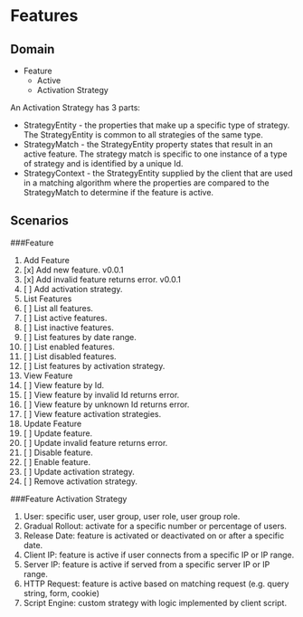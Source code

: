 Features
========

Domain
------

* Feature
  - Active
  - Activation Strategy

An Activation Strategy has 3 parts:

* StrategyEntity - the properties that make up a specific type of strategy. The 
StrategyEntity is common to all strategies of the same type.
* StrategyMatch - the StrategyEntity property states that result in an active 
feature. The strategy match is specific to one instance of a type of strategy 
and is identified by a unique Id.
* StrategyContext - the StrategyEntity supplied by the client that are used in a 
matching algorithm where the properties are compared to the StrategyMatch to
determine if the feature is active.

Scenarios
---------

###Feature
1. Add Feature
  1. [x] Add new feature. v0.0.1
  1. [x] Add invalid feature returns error. v0.0.1
  1. [ ] Add activation strategy.
1. List Features
  1. [ ] List all features.
  1. [ ] List active features.
  1. [ ] List inactive features.
  1. [ ] List features by date range.
  1. [ ] List enabled features.
  1. [ ] List disabled features.
  1. [ ] List features by activation strategy.
1. View Feature
  1. [ ] View feature by Id.
  1. [ ] View feature by invalid Id returns error.
  1. [ ] View feature by unknown Id returns error.
  1. [ ] View feature activation strategies.
1. Update Feature
  1. [ ] Update feature.
  1. [ ] Update invalid feature returns error.
  1. [ ] Disable feature.
  1. [ ] Enable feature.
  1. [ ] Update activation strategy.
  1. [ ] Remove activation strategy.

###Feature Activation Strategy
1. User: specific user, user group, user role, user group role.
1. Gradual Rollout: activate for a specific number or percentage of users.
1. Release Date: feature is activated or deactivated on or after a specific date.
1. Client IP: feature is active if user connects from a specific IP or IP range.
1. Server IP: feature is active if served from a specific server IP or IP range.
1. HTTP Request: feature is active based on matching request (e.g. query string, form, cookie)
1. Script Engine: custom strategy with logic implemented by client script.
